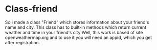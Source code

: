 # Class-friend
So i made a class "Friend" which stores information about your friend's name and city. This class has to built-in methods which return current weather and time in your friend's city 
Well, this work is based of site openweathermap.org and to use it you will need an appid, which you get after registration.
